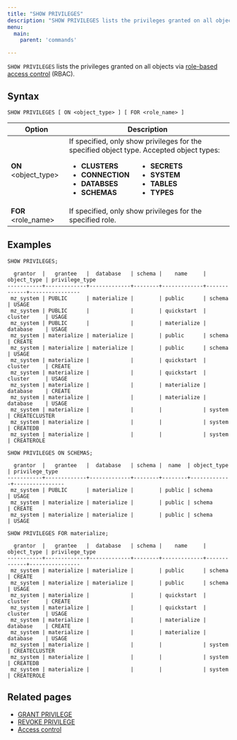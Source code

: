 ```yaml
---
title: "SHOW PRIVILEGES"
description: "SHOW PRIVILEGES lists the privileges granted on all objects via role-based access control (RBAC)."
menu:
  main:
    parent: 'commands'

---
```


`SHOW PRIVILEGES` lists the privileges granted on all objects via
[role-based access control](/manage/access-control/#role-based-access-control-rbac) (RBAC).

## Syntax

```mzsql
SHOW PRIVILEGES [ ON <object_type> ] [ FOR <role_name> ]
```

Option                       | Description
-----------------------------|--------------------------------------------------
**ON** <object_type>         | If specified, only show privileges for the specified object type. Accepted object types: <div style="display: flex;"> <ul style="margin-right: 20px;"> <li><strong>CLUSTERS</strong></li> <li><strong>CONNECTION</strong></li> <li><strong>DATABSES</strong></li> <li><strong>SCHEMAS</strong></li> </ul> <ul> <li><strong>SECRETS</strong></li> <li><strong>SYSTEM</strong></li> <li><strong>TABLES</strong></li> <li><strong>TYPES</strong></li> </ul> </div>
**FOR** <role_name>          | If specified, only show privileges for the specified role.

[//]: # "TODO(morsapaes) Improve examples."

## Examples

```mzsql
SHOW PRIVILEGES;
```

```nofmt
  grantor  |   grantee   |  database   | schema |    name     | object_type | privilege_type
-----------+-------------+-------------+--------+-------------+-------------+----------------
 mz_system | PUBLIC      | materialize |        | public      | schema      | USAGE
 mz_system | PUBLIC      |             |        | quickstart  | cluster     | USAGE
 mz_system | PUBLIC      |             |        | materialize | database    | USAGE
 mz_system | materialize | materialize |        | public      | schema      | CREATE
 mz_system | materialize | materialize |        | public      | schema      | USAGE
 mz_system | materialize |             |        | quickstart  | cluster     | CREATE
 mz_system | materialize |             |        | quickstart  | cluster     | USAGE
 mz_system | materialize |             |        | materialize | database    | CREATE
 mz_system | materialize |             |        | materialize | database    | USAGE
 mz_system | materialize |             |        |             | system      | CREATECLUSTER
 mz_system | materialize |             |        |             | system      | CREATEDB
 mz_system | materialize |             |        |             | system      | CREATEROLE
```

```mzsql
SHOW PRIVILEGES ON SCHEMAS;
```

```nofmt
  grantor  |   grantee   |  database   | schema |  name  | object_type | privilege_type
-----------+-------------+-------------+--------+--------+-------------+----------------
 mz_system | PUBLIC      | materialize |        | public | schema      | USAGE
 mz_system | materialize | materialize |        | public | schema      | CREATE
 mz_system | materialize | materialize |        | public | schema      | USAGE
```

```mzsql
SHOW PRIVILEGES FOR materialize;
```

```nofmt
  grantor  |   grantee   |  database   | schema |    name     | object_type | privilege_type
-----------+-------------+-------------+--------+-------------+-------------+----------------
 mz_system | materialize | materialize |        | public      | schema      | CREATE
 mz_system | materialize | materialize |        | public      | schema      | USAGE
 mz_system | materialize |             |        | quickstart  | cluster     | CREATE
 mz_system | materialize |             |        | quickstart  | cluster     | USAGE
 mz_system | materialize |             |        | materialize | database    | CREATE
 mz_system | materialize |             |        | materialize | database    | USAGE
 mz_system | materialize |             |        |             | system      | CREATECLUSTER
 mz_system | materialize |             |        |             | system      | CREATEDB
 mz_system | materialize |             |        |             | system      | CREATEROLE
```

## Related pages

- [GRANT PRIVILEGE](../grant-privilege)
- [REVOKE PRIVILEGE](../revoke-privilege)
- [Access control](/manage/access-control/#role-based-access-control-rbac)
